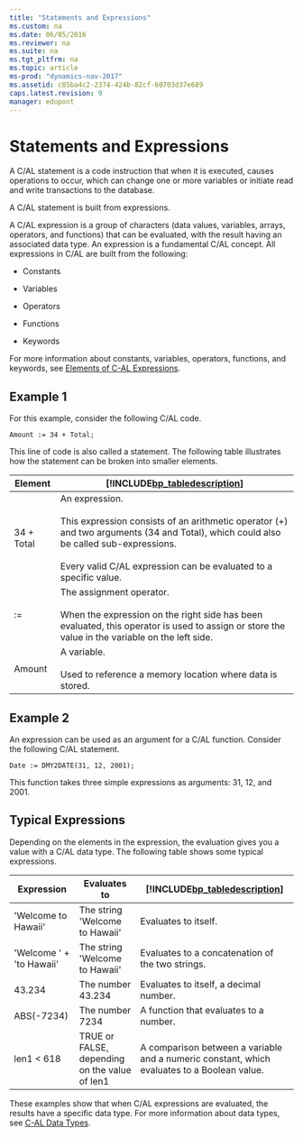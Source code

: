 ```yaml
---
title: "Statements and Expressions"
ms.custom: na
ms.date: 06/05/2016
ms.reviewer: na
ms.suite: na
ms.tgt_pltfrm: na
ms.topic: article
ms-prod: "dynamics-nav-2017"
ms.assetid: c85ba4c2-2374-424b-82cf-60703d37e689
caps.latest.revision: 9
manager: edupont
---
```

# Statements and Expressions
A C/AL statement is a code instruction that when it is executed, causes operations to occur, which can change one or more variables or initiate read and write transactions to the database.  
  
 A C/AL statement is built from expressions.  
  
 A C/AL expression is a group of characters \(data values, variables, arrays, operators, and functions\) that can be evaluated, with the result having an associated data type. An expression is a fundamental C/AL concept. All expressions in C/AL are built from the following:  
  
-   Constants  
  
-   Variables  
  
-   Operators  
  
-   Functions  
  
-   Keywords  
  
 For more information about constants, variables, operators, functions, and keywords, see [Elements of C\-AL Expressions](Elements-of-C-AL-Expressions.md).  
  
## Example 1  
 For this example, consider the following C/AL code.  
  
```  
Amount := 34 + Total;  
```  
  
 This line of code is also called a statement. The following table illustrates how the statement can be broken into smaller elements.  
  
|Element|[!INCLUDE[bp_tabledescription](includes/bp_tabledescription_md.md)]|  
|-------------|---------------------------------------|  
|34 \+ Total|An expression.<br /><br /> This expression consists of an arithmetic operator \(\+\) and two arguments \(34 and Total\), which could also be called sub\-expressions.<br /><br /> Every valid C/AL expression can be evaluated to a specific value.|  
|:=|The assignment operator.<br /><br /> When the expression on the right side has been evaluated, this operator is used to assign or store the value in the variable on the left side.|  
|Amount|A variable.<br /><br /> Used to reference a memory location where data is stored.|  
  
## Example 2  
 An expression can be used as an argument for a C/AL function. Consider the following C/AL statement.  
  
```  
Date := DMY2DATE(31, 12, 2001);  
```  
  
 This function takes three simple expressions as arguments: 31, 12, and 2001.  
  
## Typical Expressions  
 Depending on the elements in the expression, the evaluation gives you a value with a C/AL data type. The following table shows some typical expressions.  
  
|Expression|Evaluates to|[!INCLUDE[bp_tabledescription](includes/bp_tabledescription_md.md)]|  
|----------------|------------------|---------------------------------------|  
|'Welcome to Hawaii'|The string 'Welcome to Hawaii'|Evaluates to itself.|  
|'Welcome ' \+ 'to Hawaii'|The string 'Welcome to Hawaii'|Evaluates to a concatenation of the two strings.|  
|43.234|The number 43.234|Evaluates to itself, a decimal number.|  
|ABS\(\-7234\)|The number 7234|A function that evaluates to a number.|  
|len1 \< 618|TRUE or FALSE, depending on the value of len1|A comparison between a variable and a numeric constant, which evaluates to a Boolean value.|  
  
 These examples show that when C/AL expressions are evaluated, the results have a specific data type. For more information about data types, see [C\-AL Data Types](C-AL-Data-Types.md).